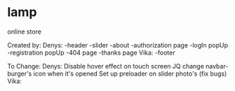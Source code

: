 # lamp
online store

Created by:
  Denys:
    -header
    -slider
    -about
    -authorization page
    -logIn popUp
    -registration popUp
    -404 page
    -thanks page
  Vika:
    -footer


To Change:
  Denys:
    Disable hover effect on touch screen JQ
    change navbar-burger's icon when it's opened
    Set up preloader on slider photo's (fix bugs)
  Vika:

